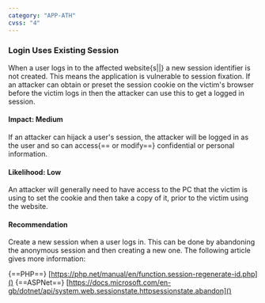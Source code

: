 ```yaml
---
category: "APP-ATH"
cvss: "4"
---
```

### Login Uses Existing Session
When a user logs in to the affected website{s||} a new session identifier is not created. This means the application is vulnerable to session fixation. If an attacker can obtain or preset the session cookie on the victim's browser before the victim logs in then the attacker can use this to get a logged in session.
#### Impact: Medium
If an attacker can hijack a user's session, the attacker will be logged in as the user and so can access{== or modify==} confidential or personal information.
#### Likelihood: Low
An attacker will generally need to have access to the PC that the victim is using to set the cookie and then take a copy of it, prior to the victim using the website.
#### Recommendation
Create a new session when a user logs in. This can be done by abandoning the anonymous session and then creating a new one. The following article gives more information:

{==PHP==} [https://php.net/manual/en/function.session-regenerate-id.php]()
{==ASPNet==} [https://docs.microsoft.com/en-gb/dotnet/api/system.web.sessionstate.httpsessionstate.abandon]()
